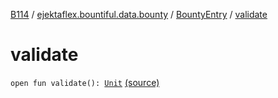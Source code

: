 [B114](../../index.md) / [ejektaflex.bountiful.data.bounty](../index.md) / [BountyEntry](index.md) / [validate](./validate.md)

# validate

`open fun validate(): `[`Unit`](https://kotlinlang.org/api/latest/jvm/stdlib/kotlin/-unit/index.html) [(source)](https://github.com/ejektaflex/Bountiful/tree/develop/src/main/kotlin/ejektaflex/bountiful/data/bounty/BountyEntry.kt#L87)